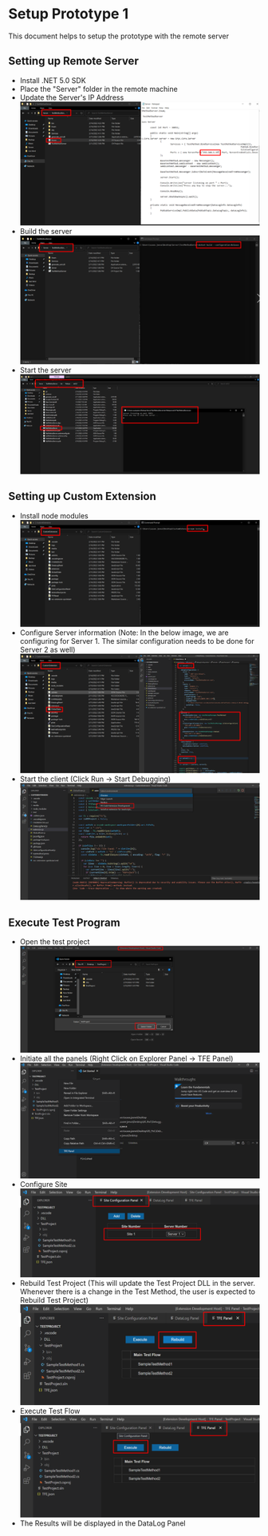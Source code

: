 # Setup Prototype 1

This document helps to setup the prototype with the remote server

## Setting up Remote Server

- Install .NET 5.0 SDK
- Place the "Server" folder in the remote machine
- Update the Server's IP Address
  ![](DocumentAssets/server_configuration.png)
- Build the server
  ![](DocumentAssets/build_server.png)
- Start the server
  ![](DocumentAssets/start_server.png)

## Setting up Custom Extension

- Install node modules
  ![](DocumentAssets/install_node_modules.png)
- Configure Server information (Note: In the below image, we are configuring for Server 1. The similar configuration needs to be done for Server 2 as well)
  ![](DocumentAssets/client_configuration.png)
- Start the client (Click Run -> Start Debugging)
  ![](DocumentAssets/start_client.png)

## Execute Test Program

- Open the test project
  ![](DocumentAssets/open_test_project.png)
- Initiate all the panels (Right Click on Explorer Panel -> TFE Panel)
  ![](DocumentAssets/initiate_panels.png)
- Configure Site
  ![](DocumentAssets/configure_site.png)
- Rebuild Test Project (This will update the Test Project DLL in the server. Whenever there is a change in the Test Method, the user is expected to Rebuild Test Project)
  ![](DocumentAssets/rebuild_test_project.png)
- Execute Test Flow
  ![](DocumentAssets/execute_testflow.png)
- The Results will be displayed in the DataLog Panel
